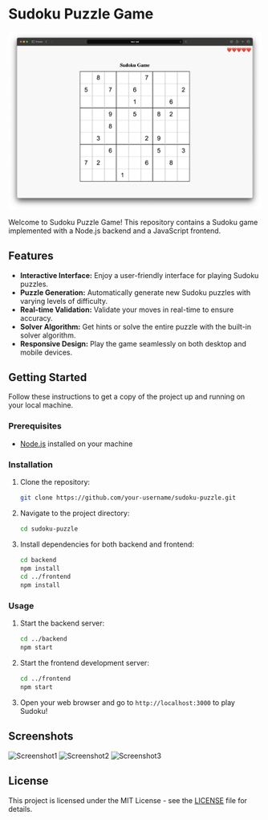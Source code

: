 # Sudoku Puzzle Game

![Demo](demo.png)

Welcome to Sudoku Puzzle Game! This repository contains a Sudoku game implemented with a Node.js backend and a JavaScript frontend.

## Features

- **Interactive Interface:** Enjoy a user-friendly interface for playing Sudoku puzzles.
- **Puzzle Generation:** Automatically generate new Sudoku puzzles with varying levels of difficulty.
- **Real-time Validation:** Validate your moves in real-time to ensure accuracy.
- **Solver Algorithm:** Get hints or solve the entire puzzle with the built-in solver algorithm.
- **Responsive Design:** Play the game seamlessly on both desktop and mobile devices.

## Getting Started

Follow these instructions to get a copy of the project up and running on your local machine.

### Prerequisites

- [Node.js](https://nodejs.org/) installed on your machine

### Installation

1. Clone the repository:

   ```bash
   git clone https://github.com/your-username/sudoku-puzzle.git
   ```

2. Navigate to the project directory:

   ```bash
   cd sudoku-puzzle
   ```

3. Install dependencies for both backend and frontend:

   ```bash
   cd backend
   npm install
   cd ../frontend
   npm install
   ```

### Usage

1. Start the backend server:

   ```bash
   cd ../backend
   npm start
   ```

2. Start the frontend development server:

   ```bash
   cd ../frontend
   npm start
   ```

3. Open your web browser and go to `http://localhost:3000` to play Sudoku!

## Screenshots

![Screenshot1](screenshots/screenshot1.png)
![Screenshot2](screenshots/screenshot2.png)
![Screenshot3](screenshots/screenshot3.png)

## License

This project is licensed under the MIT License - see the [LICENSE](MIT) file for details.

